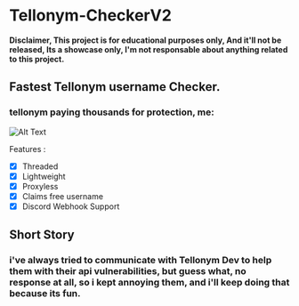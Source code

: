 # Tellonym-CheckerV2
**Disclaimer, This project is for educational purposes only, And it'll not be released, Its a showcase only, I'm not responsable about anything related to this project.**

## Fastest Tellonym username Checker.
### tellonym paying thousands for protection, me:
![Alt Text](https://cdn.discordapp.com/attachments/929867910971785216/1155610917023776848/ezgif.com-video-to-gif.gif)

Features :
- [x] Threaded
- [x] Lightweight
- [x] Proxyless
- [x] Claims free username
- [x] Discord Webhook Support

 ## Short Story
 ### i've always tried to communicate with Tellonym Dev to help them with their api vulnerabilities, but guess what, no response at all, so i kept annoying them, and i'll keep doing that because its fun.
